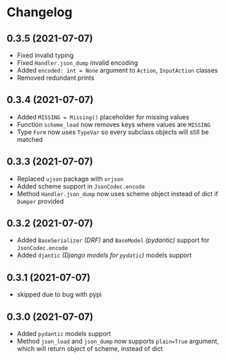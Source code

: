 # Changelog

## 0.3.5 (2021-07-07)

+ Fixed invalid typing
+ Fixed `Handler.json_dump` invalid encoding
+ Added `encoded: int = None` argument to `Action`, `InputAction` classes
+ Removed redundant prints

## 0.3.4 (2021-07-07)

+ Added `MISSING = Missing()` placeholder for missing values
+ Function `scheme_load` now removes keys where values are `MISSING`
+ Type `Form` now uses `TypeVar` so every subclass objects will still be matched

## 0.3.3 (2021-07-07)

+ Replaced `ujson` package with `orjson`
+ Added scheme support in `JsonCodec.encode`
+ Method `Handler.json_dump` now uses scheme object instead of dict if `Dumper` provided

## 0.3.2 (2021-07-07)

+ Added `BaseSerializer` _(DRF)_ and `BaseModel` _(pydantic)_ support for `JsonCodec.encode`
+ Added `djantic` _(Django models for `pydatic`)_ models support

## 0.3.1 (2021-07-07)

+ skipped due to bug with pypi

## 0.3.0 (2021-07-07)

+ Added `pydantic` models support
+ Method `json_load` and `json_dump` now supports `plain=True` argument, which will return object of scheme, instead of
  dict
